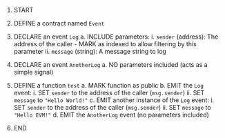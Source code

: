 1. START

2. DEFINE a contract named `Event`

3. DECLARE an event `Log`
   a. INCLUDE parameters:
      i. `sender` (address): The address of the caller
         - MARK as indexed to allow filtering by this parameter
      ii. `message` (string): A message string to log

4. DECLARE an event `AnotherLog`
   a. NO parameters included (acts as a simple signal)

5. DEFINE a function `test`
   a. MARK function as public
   b. EMIT the `Log` event:
      i. SET `sender` to the address of the caller (`msg.sender`)
      ii. SET `message` to `"Hello World!"`
   c. EMIT another instance of the `Log` event:
      i. SET `sender` to the address of the caller (`msg.sender`)
      ii. SET `message` to `"Hello EVM!"`
   d. EMIT the `AnotherLog` event (no parameters included)

6. END
